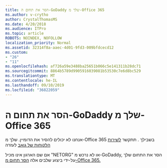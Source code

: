 ```yaml
---
title: הסר את תחום ה-GoDaddy שלך מ-Office 365
ms.author: v-crytho
author: CrystalThomasMS
ms.date: 4/20/2018
ms.audience: ITPro
ms.topic: article
ROBOTS: NOINDEX, NOFOLLOW
localization_priority: Normal
ms.assetid: 32314f8a-aaec-4d01-9fd3-009bfdcecd12
ms.custom:
- "26"
- "11"
ms.openlocfilehash: af726a59e3488ba25651b066c5e141311b28dc71
ms.sourcegitcommit: 8864b5789d9905916039081b53530c7e6d8bc529
ms.translationtype: MT
ms.contentlocale: he-IL
ms.lasthandoff: 09/10/2019
ms.locfileid: "36822059"
---
```

# <a name="remove-your-godaddy-domain-from-office-365"></a>הסר את תחום ה-GoDaddy שלך מ-Office 365

אנחנו לא יכולים להסיר את הדומיין. שלך מ-Office 365 בשבילך . תתקשר [לשירות הלקוחות של גואב](https://aka.ms/contact-godaddy) לעזרה
  
אם שם הארגון אינו מכיל "NETORG" או לא נרכש מ-GoDaddy, הסר את התחום שלך על-ידי ביצוע שלבים אלה [הסר תחום מ-Office 365.](https://docs.microsoft.com/office365/admin/get-help-with-domains/remove-a-domain)
  
